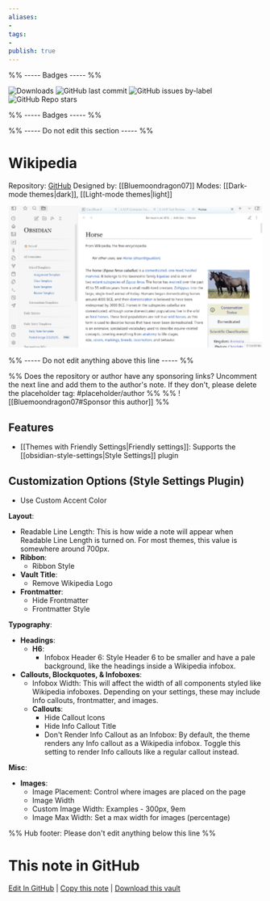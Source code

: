 ```yaml
---
aliases:
- 
tags: 
- 
publish: true
---
```


%% ----- Badges ----- %%

![Downloads](https://img.shields.io/badge/downloads-16258-573E7A?style=for-the-badge&logo=)
![GitHub last commit](https://img.shields.io/github/last-commit/Bluemoondragon07/Wikipedia-Theme?color=573E7A&label=last%20update&logo=github&style=for-the-badge)
![GitHub issues by-label](https://img.shields.io/github/issues/Bluemoondragon07/Wikipedia-Theme/help%20wanted?color=573E7A&logo=github&style=for-the-badge) 
![GitHub Repo stars](https://img.shields.io/github/stars/Bluemoondragon07/Wikipedia-Theme?color=573E7A&logo=github&style=for-the-badge)

%% ----- Badges ----- %%

%% ----- Do not edit this section ----- %%

# Wikipedia

Repository: [GitHub](https://github.com/Bluemoondragon07/Wikipedia-Theme)
Designed by: [[Bluemoondragon07]]
Modes: [[Dark-mode themes|dark]], [[Light-mode themes|light]]



![screenshot](https://github.com/Bluemoondragon07/Wikipedia-Theme/raw/HEAD/example.png)

%% ----- Do not edit anything above this line ----- %% 

%% Does the repository or author have any sponsoring links? Uncomment the next line and add them to the author's note. If they don't, please delete the placeholder tag: #placeholder/author %%
%% ![[Bluemoondragon07#Sponsor this author]] %%


## Features

- [[Themes with Friendly Settings|Friendly settings]]: Supports the [[obsidian-style-settings|Style Settings]] plugin

## Customization Options (Style Settings Plugin) 
- Use Custom Accent Color

**Layout**: 
- Readable Line Length: This is how wide a note will appear when Readable Line Length is turned on. For most themes, this value is somewhere around 700px.
- **Ribbon**: 
    - Ribbon Style
- **Vault Title**: 
    - Remove Wikipedia Logo
- **Frontmatter**: 
    - Hide Frontmatter
    - Frontmatter Style

**Typography**: 
- **Headings**: 
    - **H6**: 
        - Infobox Header 6: Style Header 6 to be smaller and have a pale background, like the headings inside a Wikipedia infobox.
- **Callouts, Blockquotes, & Infoboxes**: 
    - Infobox Width: This will affect the width of all components styled like Wikipedia infoboxes. Depending on your settings, these may include Info callouts, frontmatter, and images.
    - **Callouts**: 
        - Hide Callout Icons
        - Hide Info Callout Title
        - Don't Render Info Callout as an Infobox: By default, the theme renders any Info callout as a Wikipedia infobox. Toggle this setting to render Info callouts like a regular callout instead.

**Misc**: 
- **Images**: 
    - Image Placement: Control where images are placed on the page
    - Image Width
    - Custom Image Width: Examples - 300px, 9em
    - Image Max Width: Set a max width for images (percentage)


%% Hub footer: Please don't edit anything below this line %%

# This note in GitHub

<span class="git-footer">[Edit In GitHub](https://github.dev/obsidian-community/obsidian-hub/blob/main/02%20-%20Community%20Expansions/02.05%20All%20Community%20Expansions/Themes/Wikipedia.md "git-hub-edit-note") | [Copy this note](https://raw.githubusercontent.com/obsidian-community/obsidian-hub/main/02%20-%20Community%20Expansions/02.05%20All%20Community%20Expansions/Themes/Wikipedia.md "git-hub-copy-note") | [Download this vault](https://github.com/obsidian-community/obsidian-hub/archive/refs/heads/main.zip "git-hub-download-vault") </span>

